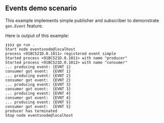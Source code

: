 ## Events demo scenario ##

This example implements simple publisher and subscriber to demonstrate `gen.Event` feature.

Here is output of this example:

```
❯❯❯❯ go run .
Start node eventsnode@localhost
process <91BC521D.0.1011> registered event simple
Started process <91BC521D.0.1011> with name "producer"
Started process <91BC521D.0.1012> with name "consumer"
... producing event: {EVNT 1}
consumer got event:  {EVNT 1}
... producing event: {EVNT 2}
consumer got event:  {EVNT 2}
... producing event: {EVNT 3}
consumer got event:  {EVNT 3}
... producing event: {EVNT 4}
consumer got event:  {EVNT 4}
... producing event: {EVNT 5}
consumer got event:  {EVNT 5}
producer has terminated
Stop node eventsnode@localhost

```
